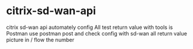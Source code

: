 # citrix-sd-wan-api
citrix sd-wan api automately config
All test return value with tools is Postman
use postman post and check config with sd-wan
all return value picture in / flow the number 

